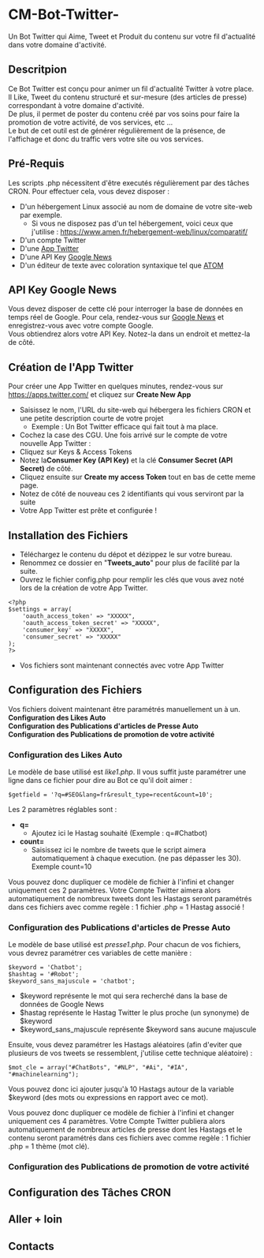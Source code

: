 # CM-Bot-Twitter-
Un Bot Twitter qui Aime, Tweet et Produit du contenu sur votre fil d'actualité dans votre domaine d'activité.

## Descritpion
Ce Bot Twitter est conçu pour animer un fil d'actualité Twitter à votre place. Il Like, Tweet du contenu structuré et sur-mesure (des articles de presse) correspondant à votre domaine d'activité.<br />De plus, il permet de poster du contenu créé par vos soins pour faire la promotion de votre activité, de vos services, etc ...<br />
Le but de cet outil est de générer régulièrement de la présence, de l'affichage et donc du traffic vers votre site ou vos services.

## Pré-Requis
Les scripts .php nécessitent d'être executés régulièrement par des tâches CRON. Pour effectuer cela, vous devez disposer : 
- D'un hébergement Linux associé au nom de domaine de votre site-web par exemple.
	- Si vous ne disposez pas d'un tel hébergement, voici ceux que j'utilise : https://www.amen.fr/hebergement-web/linux/comparatif/
- D'un compte Twitter
- D'une [App Twitter](https://apps.twitter.com/) 
- D'une API Key [Google News](https://newsapi.org/docs/get-started)
- D'un éditeur de texte avec coloration syntaxique tel que [ATOM](https://atom.io/)

## API Key Google News
Vous devez disposer de cette clé pour interroger la base de données en temps réel de Google. Pour cela, rendez-vous sur [Google News](https://newsapi.org/docs/get-started) et enregistrez-vous avec votre compte Google.<br />
Vous obtiendrez alors votre API Key. Notez-la dans un endroit et mettez-la de côté.

## Création de l'App Twitter
Pour créer une App Twitter en quelques minutes, rendez-vous sur https://apps.twitter.com/ et cliquez sur **Create New App**
- Saisissez le nom, l'URL du site-web qui hébergera les fichiers CRON et une petite description courte de votre projet 
	- Exemple : Un Bot Twitter efficace qui fait tout à ma place.
- Cochez la case des CGU.
Une fois arrivé sur le compte de votre nouvelle App Twitter : 
- Cliquez sur Keys & Access Tokens
- Notez la**Consumer Key (API Key)** et la clé **Consumer Secret (API Secret)** de côté.
- Cliquez ensuite sur **Create my access Token** tout en bas de cette meme page.
- Notez de côté de nouveau ces 2 identifiants qui vous serviront par la suite
- Votre App Twitter est prête et configurée !

## Installation des Fichiers
- Téléchargez le contenu du dépot et dézippez le sur votre bureau.
- Renommez ce dossier en "**Tweets_auto**" pour plus de facilité par la suite.
- Ouvrez le fichier config.php pour remplir les clés que vous avez noté lors de la création de votre App Twitter.
```
<?php
$settings = array(
    'oauth_access_token' => "XXXXX",
    'oauth_access_token_secret' => "XXXXX",
    'consumer_key' => "XXXXX",
    'consumer_secret' => "XXXXX"
);
?>
```
- Vos fichiers sont maintenant connectés avec votre App Twitter

## Configuration des Fichiers
Vos fichiers doivent maintenant être paramétrés manuellement un à un. 
**Configuration des Likes Auto**<br />
**Configuration des Publications d'articles de Presse Auto**<br />
**Configuration des Publications de promotion de votre activité**<br />


### Configuration des Likes Auto
Le modèle de base utilisé est _like1.php_. Il vous suffit juste paramétrer une ligne dans ce fichier pour dire au Bot ce qu'il doit aimer :
```
$getfield = '?q=#SEO&lang=fr&result_type=recent&count=10';
```
Les 2 paramètres réglables sont :
- **q=**
	- Ajoutez ici le Hastag souhaité (Exemple : q=#Chatbot)
- **count=**
	- Saisissez ici le nombre de tweets que le script aimera automatiquement à chaque execution. (ne pas dépasser les 30). Exemple count=10
    
Vous pouvez donc dupliquer ce modèle de fichier à l'infini et changer uniquement ces 2 paramètres. Votre Compte Twitter aimera alors automatiquement de nombreux tweets dont les Hastags seront paramétrés dans ces fichiers avec comme regèle : 1 fichier .php = 1 Hastag associé !

### Configuration des Publications d'articles de Presse Auto
Le modèle de base utilisé est _presse1.php_.  Pour chacun de vos fichiers, vous devrez paramétrer ces variables de cette manière : <br />
```
$keyword = 'Chatbot';
$hashtag = '#Robot';
$keyword_sans_majuscule = 'chatbot';
```
- $keyword représente le mot qui sera recherché dans la base de données de Google News
- $hastag représente le Hastag Twitter le plus proche (un synonyme) de $keyword
- $keyword_sans_majuscule représente $keyword sans aucune majuscule

Ensuite, vous devez paramétrer les Hastags aléatoires (afin d'eviter que plusieurs de vos tweets se ressemblent, j'utilise cette technique aléatoire) : 
```
$mot_cle = array("#ChatBots", "#NLP", "#Ai", "#IA", "#machinelearning");
```

Vous pouvez donc ici ajouter jusqu'à 10 Hastags autour de la variable $keyword (des mots ou expressions en rapport avec ce mot).

Vous pouvez donc dupliquer ce modèle de fichier à l'infini et changer uniquement ces 4 paramètres. Votre Compte Twitter publiera alors automatiquement de nombreux articles de presse dont les Hastags et le contenu seront paramétrés dans ces fichiers avec comme regèle : 1 fichier .php = 1 thème (mot clé).

### Configuration des Publications de promotion de votre activité

## Configuration des Tâches CRON
## Aller + loin
## Contacts
